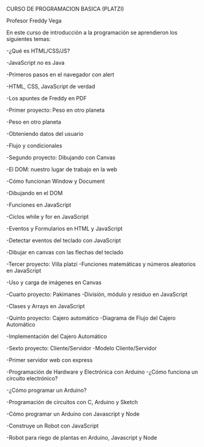 CURSO DE PROGRAMACION BASICA (PLATZI)


Profesor Freddy Vega


En este curso de introducción a la programación se aprendieron los siguientes temas:


-¿Qué es HTML/CSS/JS?

-JavaScript no es Java

-Primeros pasos en el navegador con alert

-HTML, CSS, JavaScript de verdad

-Los apuntes de Freddy en PDF

-Primer proyecto: Peso en otro planeta

-Peso en otro planeta

-Obteniendo datos del usuario

-Flujo y condicionales

-Segundo proyecto: Dibujando con Canvas

-El DOM: nuestro lugar de trabajo en la web

-Cómo funcionan Window y Document

-Dibujando en el DOM

-Funciones en JavaScript

-Ciclos while y for en JavaScript

-Eventos y Formularios en HTML y JavaScript

-Detectar eventos del teclado con JavaScript

-Dibujar en canvas con las flechas del teclado

-Tercer proyecto: Villa platzi
-Funciones matemáticas y números aleatorios en JavaScript

-Uso y carga de imágenes en Canvas

-Cuarto proyecto: Pakimanes
-División, módulo y residuo en JavaScript

-Clases y Arrays en JavaScript

-Quinto proyecto: Cajero automático
-Diagrama de Flujo del Cajero Automático

-Implementación del Cajero Automático

-Sexto proyecto: Cliente/Servidor
-Modelo Cliente/Servidor

-Primer servidor web con express

-Programación de Hardware y Electrónica con Arduino
-¿Cómo funciona un circuito electrónico?

-¿Cómo programar un Arduino?

-Programación de circuitos con C, Arduino y Sketch

-Cómo programar un Arduino con Javascript y Node

-Construye un Robot con JavaScript

-Robot para riego de plantas en Arduino, Javascript y Node
